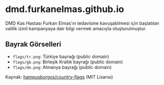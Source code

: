 # dmd.furkanelmas.github.io
DMD Kas Hastası Furkan Elmas'ın tedavisine kavuşabilmesi için başlatılan valilik izinli kampanyaya dair bilgi vermek amacıyla oluşturulmuştur.


## Bayrak Görselleri

- `flags/tr.png`: Türkiye bayrağı (public domain)
- `flags/gb.png`: Birleşik Krallık bayrağı (public domain)
- `flags/de.png`: Almanya bayrağı (public domain)

Kaynak: [hampusborgos/country-flags](https://github.com/hampusborgos/country-flags) (MIT Lisansı)
